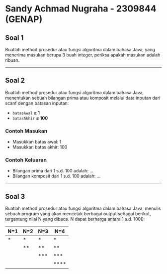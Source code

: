 # **Sandy Achmad Nugraha - 2309844 (GENAP)**  

## **Soal 1**
Buatlah method prosedur atau fungsi algoritma dalam bahasa Java, yang menerima
masukan berupa 3 buah integer, periksa apakah masukan adalah ribuan.

---

## **Soal 2**
Buatlah method prosedur atau fungsi algoritma dalam bahasa Java, menentukan sebuah bilangan prima atau komposit melalui data inputan dari scanf dengan batasan inputan:
- `batasAwal` **≥ 1**
- `batasAkhir` **≤ 100**

### **Contoh Masukan**
- Masukkan batas awal: 1
- Masukkan batas akhir: 100

### **Contoh Keluaran**
- Bilangan prima dari 1 s.d. 100 adalah: ...
- Bilangan komposit dari 1 s.d. 100 adalah: ...

---

## **Soal 3**
Buatlah method prosedur atau fungsi algoritma dalam bahasa Java, menulis sebuah program yang akan mencetak berbagai output sebagai berikut, tergantung nilai N yang dibaca. N dapat berharga antara 1 s.d. 1000:

| N=1  | N=2  | N=3  | N=4  |
|------|------|------|------|
| *    | *    | *    | *    |
|      | **   | **   | **   |
|      |      | ***  | ***  |
|      |      |      | **** |
